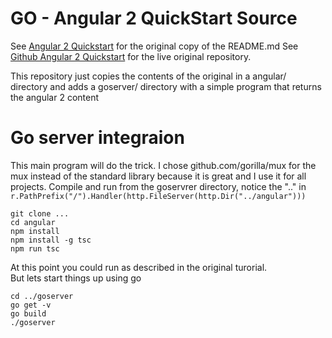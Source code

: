 # GO - Angular 2 QuickStart Source

See [Angular 2 Quickstart](angular/README.md) for the original copy of the README.md
See [Github Angular 2 Quickstart](https://github.com/angular/quickstart) for the live original repository.

This repository just copies the contents of the original in a angular/ directory
and adds a goserver/ directory with a simple program that returns the angular 2 content

# Go server integraion

This main program will do the trick.
I chose github.com/gorilla/mux for the mux instead of the standard library because it is great and I use it for all projects.
Compile and run from the goservrer directory, 
notice the ".." in `r.PathPrefix("/").Handler(http.FileServer(http.Dir("../angular")))`

    git clone ...
    cd angular
    npm install
    npm install -g tsc
    npm run tsc

At this point you could run as described in the original turorial.  
But lets start things up using go

    cd ../goserver
    go get -v
    go build
    ./goserver

